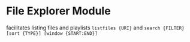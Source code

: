 # File Explorer Module
facilitates listing files and playlists 
`listfiles {URI}` 
and 
`search {FILTER} [sort {TYPE}] [window {START:END}]` 
